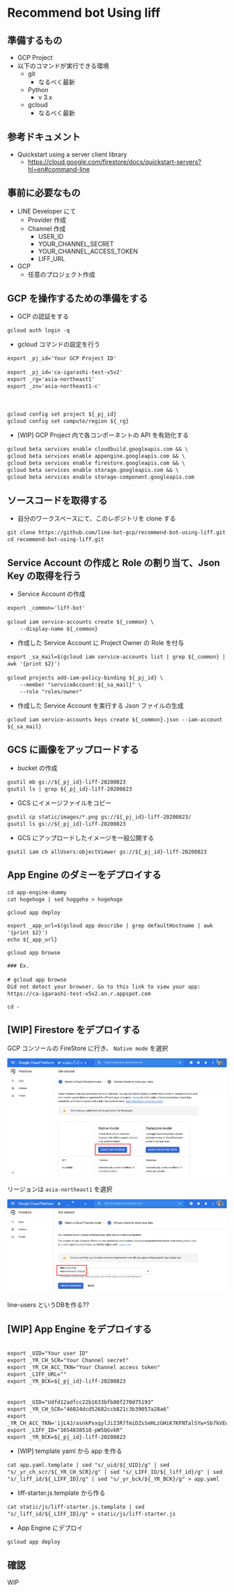 # Recommend bot Using liff

## 準備するもの

+ GCP Project
+ 以下のコマンドが実行できる環境
  + git
    + なるべく最新
  + Python
    + v 3.x
  + gcloud
    + なるべく最新

## 参考ドキュメント

+ Quickstart using a server client library
  + https://cloud.google.com/firestore/docs/quickstart-servers?hl=en#command-line


## 事前に必要なもの

+ LINE Developer にて
  + Provider 作成
  + Channel 作成
    + USER_ID
    + YOUR_CHANNEL_SECRET
    + YOUR_CHANNEL_ACCESS_TOKEN
    + LIFF_URL
+ GCP
  + 任意のプロジェクト作成


## GCP を操作するための準備をする

+ GCP の認証をする

```
gcloud auth login -q
```

+ gcloud コマンドの設定を行う

```
export _pj_id='Your GCP Project ID'

export _pj_id='ca-igarashi-test-v5v2'
export _rg='asia-northeast1'
export _zn='asia-northeast1-c'



gcloud config set project ${_pj_id}
gcloud config set compute/region ${_rg}
```

+ [WIP] GCP Project 内で各コンポーネントの API を有効化する

```
gcloud beta services enable cloudbuild.googleapis.com && \
gcloud beta services enable appengine.googleapis.com && \
gcloud beta services enable firestore.googleapis.com && \
gcloud beta services enable storage.googleapis.com && \
gcloud beta services enable storage-component.googleapis.com
```

## ソースコードを取得する

+ 自分のワークスペースにて、このレポジトリを clone する

```
git clone https://github.com/line-bot-gcp/recommend-bot-using-liff.git
cd recommend-bot-using-liff.git
```

## Service Account の作成と Role の割り当て、Json Key の取得を行う

+ Service Account の作成

```
export _common='liff-bot'

gcloud iam service-accounts create ${_common} \
    --display-name ${_common}
```

+ 作成した Service Account に Project Owner の Role を付与

```
export _sa_mail=$(gcloud iam service-accounts list | grep ${_common} | awk '{print $2}')

gcloud projects add-iam-policy-binding ${_pj_id} \
    --member "serviceAccount:${_sa_mail}" \
    --role "roles/owner"
```

+ 作成した Service Account を実行する Json ファイルの生成

```
gcloud iam service-accounts keys create ${_common}.json --iam-account ${_sa_mail}
```

## GCS に画像をアップロードする

+ bucket の作成

```
gsutil mb gs://${_pj_id}-liff-20200823
gsutil ls | grep ${_pj_id}-liff-20200823
```

+ GCS にイメージファイルをコピー

```
gsutil cp static/images/*.png gs://${_pj_id}-liff-20200823/
gsutil ls gs://${_pj_id}-liff-20200823
```

+ GCS にアップロードしたイメージを一般公開する

```
gsutil iam ch allUsers:objectViewer gs://${_pj_id}-liff-20200823
```

## App Engine のダミーをデプロイする

```
cd app-engine-dummy
cat hogehoge | sed hoggeho > hogehoge
```

```
gcloud app deploy
```
```
export _app_url=$(gcloud app describe | grep defaultHostname | awk '{print $2}')
echo ${_app_url}
```
```
gcloud app browse
```

```
### Ex.

# gcloud app browse
Did not detect your browser. Go to this link to view your app:
https://ca-igarashi-test-v5v2.an.r.appspot.com
```
```
cd -
```

## [WIP] Firestore をデプロイする

GCP コンソールの FireStore に行き、 `Native mode` を選択

![](./images/readme-01.png)

リージョンは `asia-northeast1` を選択

![](./images/readme-02.png)


line-users というDBを作る??



## [WIP] App Engine をデプロイする

```

export _UID="Your user ID"
export _YR_CH_SCR="Your Channel secret"
export _YR_CH_ACC_TKN="Your Channel access token"
export _LIFF_URL=""
export _YR_BCK=${_pj_id}-liff-20200823


export _UID="Udfd12adfcc22b1633bfb80f270d75193"
export _YR_CH_SCR="46024dcd52682ccb821c3b39057a28a6"
export _YR_CH_ACC_TKN='ijL4J/asnkPxxqylJiI3R7fmiDZsSeHLzGHiK7KFNTalSYw+Sb7kVEqnWuigADI/OuSlm55UsYBaLtTXlJWfSv6RX4jIFF+jV8rhcjfMH+UT5NUxIVvmSPPJCftBpHwSUWrLGDx/s9XcMhb+ciH0YwdB04t89/1O/w1cDnyilFU='
export _LIFF_ID="1654838518-pW5bGvkR"
export _YR_BCK=${_pj_id}-liff-20200823
```



+ [WIP] template yaml から app を作る

```
cat app.yaml.template | sed "s/_uid/${_UID}/g" | sed "s/_yr_ch_scr/${_YR_CH_SCR}/g" | sed "s/_LIFF_ID/${_liff_id}/g" | sed "s/_liff_id/${_LIFF_ID}/g" | sed "s/_yr_bck/${_YR_BCK}/g" > app.yaml
```

+ liff-starter.js.template から作る

```
cat static/js/liff-starter.js.template | sed "s/_liff_id/${_LIFF_ID}/g" > static/js/liff-starter.js
```



+ App Engine にデプロイ

```
gcloud app deploy
```

## 確認

WIP


























